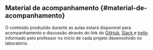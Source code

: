 ## Material de acompanhamento {#material-de-acompanhamento}

O conteúdo produzido durante as aulas estará disponível para acompanhamento e discussão através do link do [GitHub](https://github.com/), [Slack ](https://slack.com/)e [trello ](https://trello.com)informado pelo professor no início de cada projeto desenvolvido no laboratório.

